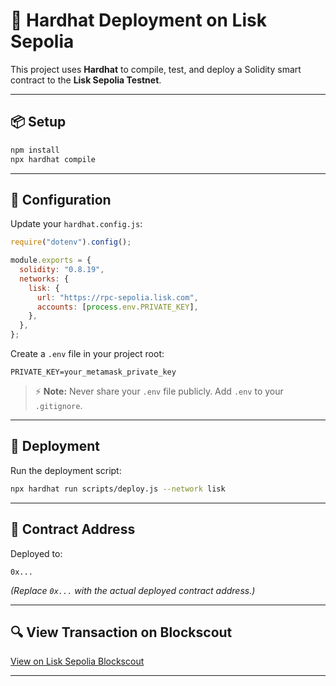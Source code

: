 # 🚀 Hardhat Deployment on Lisk Sepolia

This project uses **Hardhat** to compile, test, and deploy a Solidity smart contract to the **Lisk Sepolia Testnet**.

---

## 📦 Setup

```bash
npm install
npx hardhat compile
```

---

## 🔧 Configuration

Update your `hardhat.config.js`:

```javascript
require("dotenv").config();

module.exports = {
  solidity: "0.8.19",
  networks: {
    lisk: {
      url: "https://rpc-sepolia.lisk.com",
      accounts: [process.env.PRIVATE_KEY],
    },
  },
};
```

Create a `.env` file in your project root:

```
PRIVATE_KEY=your_metamask_private_key
```

> ⚡️ **Note:** Never share your `.env` file publicly. Add `.env` to your `.gitignore`.

---

## 🚀 Deployment

Run the deployment script:

```bash
npx hardhat run scripts/deploy.js --network lisk
```

---

## 🔗 Contract Address

Deployed to:

```
0x...
```

_(Replace `0x...` with the actual deployed contract address.)_

---

## 🔍 View Transaction on Blockscout

[View on Lisk Sepolia Blockscout](https://sepolia-blockscout.lisk.com/tx/0x23389178e01d0b3aff172a7ac92126e209f8d5206ae779e421ea898889bd6087)

---